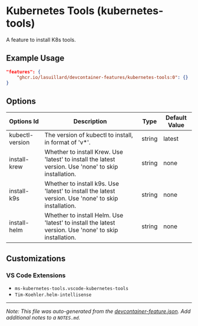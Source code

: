 
# Kubernetes Tools (kubernetes-tools)

A feature to install K8s tools.

## Example Usage

```json
"features": {
    "ghcr.io/lasuillard/devcontainer-features/kubernetes-tools:0": {}
}
```

## Options

| Options Id | Description | Type | Default Value |
|-----|-----|-----|-----|
| kubectl-version | The version of kubectl to install, in format of 'v*'. | string | latest |
| install-krew | Whether to install Krew. Use 'latest' to install the latest version. Use 'none' to skip installation. | string | none |
| install-k9s | Whether to install k9s. Use 'latest' to install the latest version. Use 'none' to skip installation. | string | none |
| install-helm | Whether to install Helm. Use 'latest' to install the latest version. Use 'none' to skip installation. | string | none |

## Customizations

### VS Code Extensions

- `ms-kubernetes-tools.vscode-kubernetes-tools`
- `Tim-Koehler.helm-intellisense`



---

_Note: This file was auto-generated from the [devcontainer-feature.json](https://github.com/lasuillard/devcontainer-features/blob/main/src/kubernetes-tools/devcontainer-feature.json).  Add additional notes to a `NOTES.md`._
